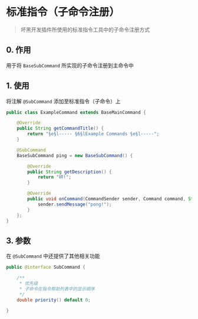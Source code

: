 # 标准指令（子命令注册）
> 坏黑开发插件所使用的标准指令工具中的子命令注册方式

## 0. 作用
用于将 ``BaseSubCommand`` 所实现的子命令注册到主命令中

## 1. 使用
将注解 ``@SubCommand`` 添加至标准指令（子命令）上

```java
public class ExampleCommand extends BaseMainCommand {

    @Override
    public String getCommandTitle() {
        return "§e§l----- §6§lExample Commands §e§l-----";
    }

    @SubCommand
    BaseSubCommand ping = new BaseSubCommand() {

        @Override
        public String getDescription() {
            return "砰!";
        }

        @Override
        public void onCommand(CommandSender sender, Command command, String s, String[] args) {
            sender.sendMessage("pong!");
        }
    };
}
```

## 3. 参数
在 ``@SubCommand`` 中还提供了其他相关功能

```java
public @interface SubCommand {

    /**
     * 优先级
     * 子命令在指令帮助列表中的显示顺序
     */
    double priority() default 0;

}
```
